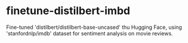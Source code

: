 # finetune-distilbert-imbd
Fine-tuned 'distilbert/distilbert-base-uncased' thu Hugging Face, using 'stanfordnlp/imdb' dataset for sentiment analysis on movie reviews.
